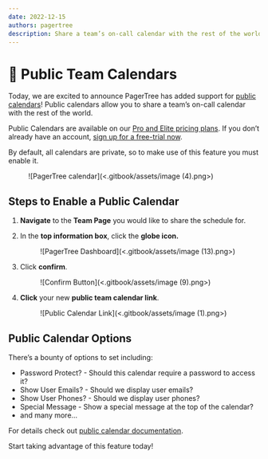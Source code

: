 ```yaml
---
date: 2022-12-15
authors: pagertree
description: Share a team’s on-call calendar with the rest of the world!
---
```


# 📣 Public Team Calendars

Today, we are excited to announce PagerTree has added support for [public calendars](https://pagertree.com/docs/teams#public-team-calendar)! Public calendars allow you to share a team’s on-call calendar with the rest of the world.

<!-- truncate -->

Public Calendars are available on our [Pro and Elite pricing plans](https://pagertree.com/pricing?utm\_source=blog\&utm\_medium=link\&utm\_campaign=public\_team\_calendars). If you don’t already have an account, [sign up for a free-trial now](https://app.pagertree.com/signup?utm\_source=blog\&utm\_medium=link\&utm\_campaign=public\_team\_calendars).

By default, all calendars are private, so to make use of this feature you must enable it.

<figure>![PagerTree calendar](<.gitbook/assets/image (4).png>)<figcaption></figcaption></figure>

## Steps to Enable a Public Calendar <a href="#steps-to-enable-a-public-calendar" id="steps-to-enable-a-public-calendar"></a>

1. **Navigate** to the **Team Page** you would like to share the schedule for.
2.  In the **top information box**, click the **globe icon.**

    <figure>![PagerTree Dashboard](<.gitbook/assets/image (13).png>)<figcaption></figcaption></figure>
3.  Click **confirm**.

    <figure>![Confirm Button](<.gitbook/assets/image (9).png>)<figcaption></figcaption></figure>
4.  **Click** your new **public team calendar link**.

    <figure>![Public Calendar Link](<.gitbook/assets/image (1).png>)<figcaption></figcaption></figure>

## Public Calendar Options

There’s a bounty of options to set including:

* Password Protect? - Should this calendar require a password to access it?
* Show User Emails? - Should we display user emails?
* Show User Phones? - Should we display user phones?
* Special Message - Show a special message at the top of the calendar?
* and many more…

For details check out [public calendar documentation](https://docs.pagertree.com/knowledge-base/teams#public-team-calendar).

Start taking advantage of this feature today!
